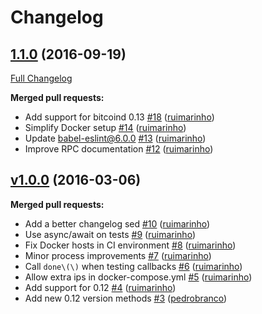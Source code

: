 # Changelog

## [1.1.0](https://github.com/seegno/bitcoin-core/tree/1.1.0) (2016-09-19)
[Full Changelog](https://github.com/seegno/bitcoin-core/compare/v1.0.0...1.1.0)

**Merged pull requests:**

- Add support for bitcoind 0.13 [\#18](https://github.com/seegno/bitcoin-core/pull/18) ([ruimarinho](https://github.com/ruimarinho))
- Simplify Docker setup [\#14](https://github.com/seegno/bitcoin-core/pull/14) ([ruimarinho](https://github.com/ruimarinho))
- Update babel-eslint@6.0.0 [\#13](https://github.com/seegno/bitcoin-core/pull/13) ([ruimarinho](https://github.com/ruimarinho))
- Improve RPC documentation [\#12](https://github.com/seegno/bitcoin-core/pull/12) ([ruimarinho](https://github.com/ruimarinho))

## [v1.0.0](https://github.com/seegno/bitcoin-core/tree/v1.0.0) (2016-03-06)
**Merged pull requests:**

- Add a better changelog sed [\#10](https://github.com/seegno/bitcoin-core/pull/10) ([ruimarinho](https://github.com/ruimarinho))
- Use async/await on tests [\#9](https://github.com/seegno/bitcoin-core/pull/9) ([ruimarinho](https://github.com/ruimarinho))
- Fix Docker hosts in CI environment [\#8](https://github.com/seegno/bitcoin-core/pull/8) ([ruimarinho](https://github.com/ruimarinho))
- Minor process improvements [\#7](https://github.com/seegno/bitcoin-core/pull/7) ([ruimarinho](https://github.com/ruimarinho))
- Call `done\(\)` when testing callbacks [\#6](https://github.com/seegno/bitcoin-core/pull/6) ([ruimarinho](https://github.com/ruimarinho))
- Allow extra ips in docker-compose.yml [\#5](https://github.com/seegno/bitcoin-core/pull/5) ([ruimarinho](https://github.com/ruimarinho))
- Add support for 0.12 [\#4](https://github.com/seegno/bitcoin-core/pull/4) ([ruimarinho](https://github.com/ruimarinho))
- Add new 0.12 version methods [\#3](https://github.com/seegno/bitcoin-core/pull/3) ([pedrobranco](https://github.com/pedrobranco))
